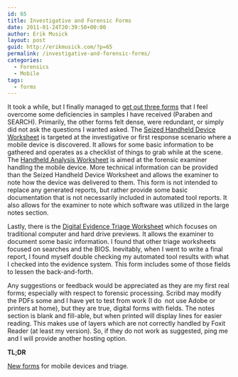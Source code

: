 ```yaml
---
id: 65
title: Investigative and Forensic Forms
date: 2011-01-24T20:39:50+00:00
author: Erik Musick
layout: post
guid: http://erikmusick.com/?p=65
permalink: /investigative-and-forensic-forms/
categories:
  - Forensics
  - Mobile
tags:
  - forms
---
```

It took a while, but I finally managed to [get out three forms](http://www.scribd.com/my_document_collections/2784665 "Scribd folder for my forms") that I feel overcome some deficiencies in samples I have received (Paraben and SEARCH). Primarily, the other forms felt dense, were redundant, or simply did not ask the questions I wanted asked. The [Seized Handheld Device Worksheet](http://www.scribd.com/doc/46123423/Seized-Handheld-Device-Worksheet "Scribd link to my evidence form") is targeted at the investigative or first response scenario where a mobile device is discovered. It allows for some basic information to be gathered and operates as a checklist of things to grab while at the scene. The [Handheld Analysis Worksheet](http://www.scribd.com/doc/47457878/Handheld-Analysis-Worksheet "Scribd link to my mobile device worksheet") is aimed at the forensic examiner handling the mobile device. More technical information can be provided than the Seized Handheld Device Worksheet and allows the examiner to note how the device was delivered to them. This form is not intended to replace any generated reports, but rather provide some basic documentation that is not necessarily included in automated tool reports. It also allows for the examiner to note which software was utilized in the large notes section.

Lastly, there is the [Digital Evidence Triage Worksheet](http://www.scribd.com/doc/47498890/Digital-Evidence-Triage-Worksheet "Scribd link to my triage form") which focuses on traditional computer and hard drive previews. It allows the examiner to document some basic information. I found that other triage worksheets focused on searches and the BIOS. Inevitably, when I went to write a final report, I found myself double checking my automated tool results with what I checked into the evidence system. This form includes some of those fields to lessen the back-and-forth.

Any suggestions or feedback would be appreciated as they are my first real forms; especially with respect to forensic processing. Scribd may modify the PDFs some and I have yet to test from work (I do  not use Adobe or printers at home), but they are true, digital forms with fields. The notes section is blank and fill-able, but when printed will display lines for easier reading. This makes use of layers which are not correctly handled by Foxit Reader (at least my version). So, if they do not work as suggested, ping me and I will provide another hosting option.

**TL;DR**

[New forms](http://www.scribd.com/my_document_collections/2784665 "Scribd folder for my forms") for mobile devices and triage.